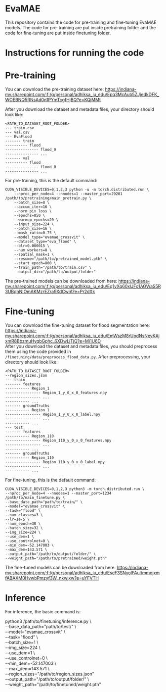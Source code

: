 # EvaMAE

This repository contains the code for pre-training and fine-tuning EvaMAE models. The code for pre-training are put inside pretraining folder and the code for fine-tuning are put inside finetuning folder.  

# Instructions for running the code  

# Pre-training  
You can download the pre-training dataset here: https://indiana-my.sharepoint.com/:f:/g/personal/adhiksa_iu_edu/Epq3McAub5ZJjedkDFK_WOEBNQ5RNsAd0n1PYmTcgfHjBQ?e=KQjMMt  

After you download the dataset and metadata files, your directory should look like:

```
<PATH_TO_DATASET_ROOT_FOLDER>  
--- train.csv  
--- val.csv  
--- EvaFlood  
------- train  
---------- flood  
--------------- flood_0    
--------------- ...  
------- val  
---------- flood    
--------------- flood_0  
--------------- ...  
```
  
For pre-training, this is the default command:  
```
CUDA_VISIBLE_DEVICES=0,1,2,3 python -u -m torch.distributed.run \  
    --nproc_per_node=4 --nnodes=1 --master_port=29201 /path/to/pretraining/main_pretrain.py \  
    --batch_size=8 \  
    --accum_iter=16 \  
    --norm_pix_loss \  
    --epochs=850 \  
    --warmup_epochs=20 \  
    --input_size=224 \  
    --patch_size=16 \  
    --mask_ratio=0.75 \  
    --model_type="evamae_crossvit" \  
    --dataset_type="eva_flood" \  
    --blr=0.000015 \  
    --num_workers=8 \  
    --spatial_mask=1 \  
    --resume="/path/to/pretrained_model.pth" \  
    --start_epoch=800 \  
    --train_path="/path/to/train.csv" \  
    --output_dir="/path/to/output/folder"   
```

The pre-trained models can be downloaded from here: https://indiana-my.sharepoint.com/:f:/g/personal/adhiksa_iu_edu/Eq1vXq60xIJFo1AGWaS5R3UBqhNIOmAKMzrEZra9XdCwiA?e=Pr2dXk  

# Fine-tuning  
You can download the fine-tuning dataset for flood segmentation here: https://indiana-my.sharepoint.com/:f:/g/personal/adhiksa_iu_edu/EmWszM8rUpdNsNeyKAjxmR8BbzmuHyqbGphc_6XDwLjTjQ?e=Mi1U6D  
After you download the dataset and metadata files, you should preprocess them using the code provided in ```/finetuning/data/preprocess_flood_data.py```. After preprocessing, your directory should look like:

```
<PATH_TO_DATASET_ROOT_FOLDER>
--region_sizes.json  
--- train  
------- features  
----------- Region_1  
---------------- Region_1_y_0_x_0_features.npy  
---------------- ...  
----------- ...  
------- groundTruths  
----------- Region_1  
---------------- Region_1_y_0_x_0_label.npy  
---------------- ...  
----------- ...  
--- test  
------- features  
----------- Region_110  
---------------- Region_110_y_0_x_0_features.npy  
---------------- ...  
----------- ...  
------- groundTruths  
----------- Region_110  
---------------- Region_110_y_0_x_0_label.npy  
---------------- ...  
----------- ...  
```
  
For fine-tuning, this is the default command:  

```
CUDA_VISIBLE_DEVICES=0,1,2,3 python3 -m torch.distributed.run \  
--nproc_per_node=4 --nnodes=1 --master_port=1234 /path/to/main_finetune.py \  
--base_data_path="path/to/train/" \  
--model="evamae_crossvit" \  
--task="flood" \  
--num_classes=3 \  
--lr=1e-5 \  
--num_epoch=30 \  
--batch_size=32 \  
--img_size=224 \  
--use_dem=1 \  
--use_controlnet=0 \  
--min_dem=-52.147003 \  
--max_dem=143.571 \  
--output_path="/path/to/output/folder/" \  
--weight_path="/path/to/pretrained/weight.pth"  
```

The fine-tuned models can be downloaded from here: https://indiana-my.sharepoint.com/:f:/g/personal/adhiksa_iu_edu/EseF3SNyoIFAultmmqjxmfABAXM0HvwbPmzyf3W_nxwjxw?e=uYFVTH  

# Inference  
For inference, the basic command is:  

python3 /path/to/finetuning/inference.py \  
--base_data_path="path/to/test/" \  
--model="evamae_crossvit" \  
--task="flood" \  
--batch_size=1 \  
--img_size=224 \  
--use_dem=1 \  
--use_controlnet=0 \  
--min_dem=-52.147003 \  
--max_dem=143.571 \  
--region_sizes="/path/to/region_sizes.json" \
--output_path="/path/to/output/folder/" \  
--weight_path="/path/to/finetuned/weight.pth"  
```

